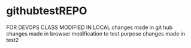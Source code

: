 # githubtestREPO
FOR DEVOPS CLASS 
MODIFIED IN LOCAL
changes made in git hub
changes made in browser
modification to test purpose 
changes made in test2